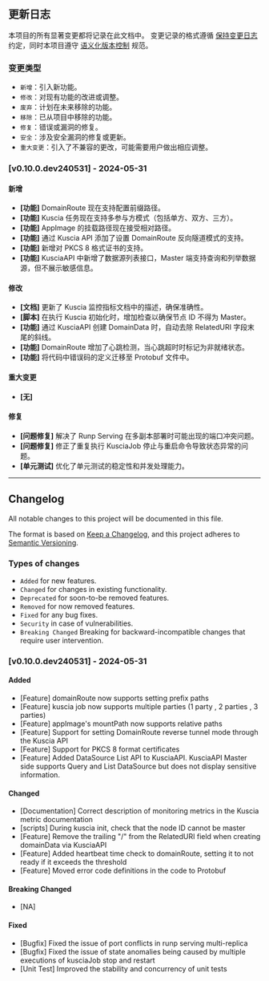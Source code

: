 ## 更新日志

本项目的所有显著变更都将记录在此文档中。
变更记录的格式遵循 [保持变更日志](https://keepachangelog.com/zh-CN/1.0.0/)
约定，同时本项目遵守 [语义化版本控制](https://semver.org/lang/zh-CN/spec/v2.0.0.html) 规范。

### 变更类型

- `新增`：引入新功能。
- `修改`：对现有功能的改进或调整。
- `废弃`：计划在未来移除的功能。
- `移除`：已从项目中移除的功能。
- `修复`：错误或漏洞的修复。
- `安全`：涉及安全漏洞的修复或更新。
- `重大变更`：引入了不兼容的更改，可能需要用户做出相应调整。

### [v0.10.0.dev240531] - 2024-05-31

#### 新增

- **[功能]** DomainRoute 现在支持配置前缀路径。
- **[功能]** Kuscia 任务现在支持多参与方模式（包括单方、双方、三方）。
- **[功能]** AppImage 的挂载路径现在接受相对路径。
- **[功能]** 通过 Kuscia API 添加了设置 DomainRoute 反向隧道模式的支持。
- **[功能]** 新增对 PKCS 8 格式证书的支持。
- **[功能]** KusciaAPI 中新增了数据源列表接口，Master 端支持查询和列举数据源，但不展示敏感信息。

#### 修改

- **[文档]** 更新了 Kuscia 监控指标文档中的描述，确保准确性。
- **[脚本]** 在执行 Kuscia 初始化时，增加检查以确保节点 ID 不得为 Master。
- **[功能]** 通过 KusciaAPI 创建 DomainData 时，自动去除 RelatedURI 字段末尾的斜线。
- **[功能]** DomainRoute 增加了心跳检测，当心跳超时时标记为非就绪状态。
- **[功能]** 将代码中错误码的定义迁移至 Protobuf 文件中。

#### 重大变更

- **[无]**

#### 修复

- **[问题修复]** 解决了 Runp Serving 在多副本部署时可能出现的端口冲突问题。
- **[问题修复]** 修正了重复执行 KusciaJob 停止与重启命令导致状态异常的问题。
- **[单元测试]** 优化了单元测试的稳定性和并发处理能力。

---

## Changelog

All notable changes to this project will be documented in this file.

The format is based on [Keep a Changelog](https://keepachangelog.com/en/1.0.0/),
and this project adheres to [Semantic Versioning](https://semver.org/spec/v2.0.0.html).

### Types of changes

- `Added` for new features.
- `Changed` for changes in existing functionality.
- `Deprecated` for soon-to-be removed features.
- `Removed` for now removed features.
- `Fixed` for any bug fixes.
- `Security` in case of vulnerabilities.
- `Breaking Changed` Breaking for backward-incompatible changes that require user intervention.

### [v0.10.0.dev240531] - 2024-05-31

#### Added

- [Feature] domainRoute now supports setting prefix paths
- [Feature] kuscia job now supports multiple parties (1 party , 2 parties , 3 parties)
- [Feature] appImage's mountPath now supports relative paths
- [Feature] Support for setting DomainRoute reverse tunnel mode through the Kuscia API
- [Feature] Support for PKCS 8 format certificates
- [Feature] Added DataSource List API to KusciaAPI. KusciaAPI Master side supports Query and List DataSource but does not display sensitive information.

#### Changed

- [Documentation] Correct description of monitoring metrics in the Kuscia metric documentation
- [scripts] During kuscia init, check that the node ID cannot be master
- [Feature] Remove the trailing "/" from the RelatedURI field when creating domainData via KusciaAPI
- [Feature] Added heartbeat time check to domainRoute, setting it to not ready if it exceeds the threshold
- [Feature] Moved error code definitions in the code to Protobuf

#### Breaking Changed

- [NA]

#### Fixed

- [Bugfix] Fixed the issue of port conflicts in runp serving multi-replica
- [Bugfix] Fixed the issue of state anomalies being caused by multiple executions of kusciaJob stop and restart
- [Unit Test] Improved the stability and concurrency of unit tests
